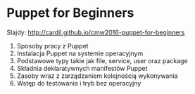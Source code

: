 # Puppet for Beginners

Slajdy: http://cardil.github.io/cmw2016-puppet-for-beginners

1. Sposoby pracy z Puppet
1. Instalacja Puppet na systemie operacyjnym
1. Podstawowe typy takie jak file, service, user oraz package
1. Składnia deklaratywnych manifestów Puppet
1. Zasoby wraz z zarządzaniem kolejnością wykonywania
1. Wstęp do testowania i tryb bez operacyjny
